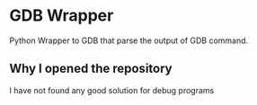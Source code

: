 # GDB Wrapper

Python Wrapper to GDB that parse
the output of GDB command.

## Why I opened the repository
I have not found any good solution for debug programs
